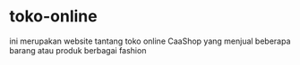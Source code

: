 # toko-online
ini merupakan website tantang toko online CaaShop yang menjual beberapa barang atau produk berbagai fashion 
